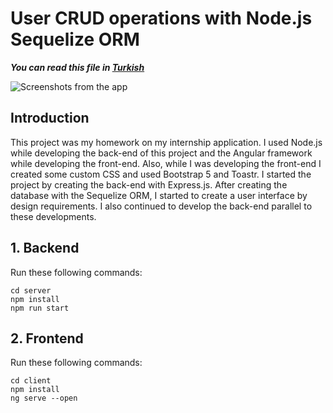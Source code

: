 # User CRUD operations with Node.js Sequelize ORM 

***You can read this file in [Turkish](https://github.com/poyrazaktas/user-crud-operations-with-sequlize-orm/blob/main/README.tr-TR.md)***

![Screenshots from the app ](https://i.hizliresim.com/8w8w14g.gif?raw=true)

## Introduction

This project was my homework on my internship application. I used Node.js while developing the back-end of this project and the Angular framework while developing the front-end. Also, while I was developing the front-end I created some custom CSS and used Bootstrap 5 and Toastr.
I started the project by creating the back-end with Express.js. After creating the database with the Sequelize ORM, I started to create a user interface by design requirements. I also continued to develop the back-end parallel to these developments. 

## 1. Backend

Run these following commands:

```shell
cd server
npm install
npm run start
```

## 2. Frontend

Run these following commands:

```shell
cd client
npm install
ng serve --open
```
